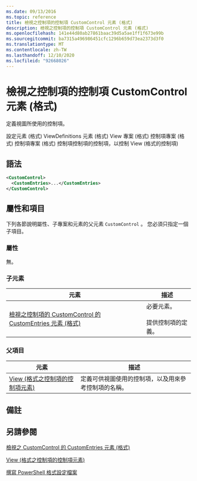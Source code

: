 ```yaml
---
ms.date: 09/13/2016
ms.topic: reference
title: 檢視之控制項的控制項 CustomControl 元素 (格式)
description: 檢視之控制項的控制項 CustomControl 元素 (格式)
ms.openlocfilehash: 141e44d80ab27861baac39d5a5ae1ff1f673e99b
ms.sourcegitcommit: ba7315a496986451cfc1296b659d73ea2373d3f0
ms.translationtype: MT
ms.contentlocale: zh-TW
ms.lasthandoff: 12/10/2020
ms.locfileid: "92668026"
---
```

# <a name="customcontrol-element-for-control-for-controls-for-view-format"></a>檢視之控制項的控制項 CustomControl 元素 (格式)

定義視圖所使用的控制項。

設定元素 (格式) ViewDefinitions 元素 (格式) View 專案 (格式) 控制項專案 (格式) 控制項專案 (格式) 控制項控制項的控制項，以控制 View (格式的控制項) 

## <a name="syntax"></a>語法

```xml
<CustomControl>
  <CustomEntries>...</CustomEntries>
</CustomControl>
```

## <a name="attributes-and-elements"></a>屬性和項目

下列各節說明屬性、子專案和元素的父元素 `CustomControl` 。 您必須只指定一個子項目。

### <a name="attributes"></a>屬性

無。

### <a name="child-elements"></a>子元素

|元素|描述|
|-------------|-----------------|
|[檢視之控制項的 CustomControl 的 CustomEntries 元素 (格式)](./customentries-element-for-customcontrol-for-controls-for-view-format.md)|必要元素。<br /><br /> 提供控制項的定義。|

### <a name="parent-elements"></a>父項目

|元素|描述|
|-------------|-----------------|
|[View (格式之控制項的控制項元素) ](./control-element-for-controls-for-view-format.md)|定義可供視圖使用的控制項，以及用來參考控制項的名稱。|

## <a name="remarks"></a>備註

## <a name="see-also"></a>另請參閱

[檢視之 CustomControl 的 CustomEntries 元素 (格式)](./customentries-element-for-customcontrol-for-controls-for-configuration-format.md)

[View (格式之控制項的控制項元素) ](./control-element-for-controls-for-view-format.md)

[撰寫 PowerShell 格式設定檔案](./writing-a-powershell-formatting-file.md)
